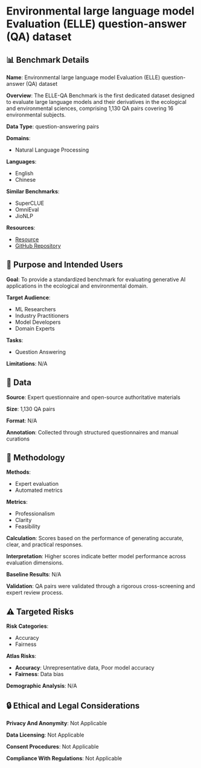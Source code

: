 # Environmental large language model Evaluation (ELLE) question-answer (QA) dataset

## 📊 Benchmark Details

**Name**: Environmental large language model Evaluation (ELLE) question-answer (QA) dataset

**Overview**: The ELLE-QA Benchmark is the first dedicated dataset designed to evaluate large language models and their derivatives in the ecological and environmental sciences, comprising 1,130 QA pairs covering 16 environmental subjects.

**Data Type**: question-answering pairs

**Domains**:
- Natural Language Processing

**Languages**:
- English
- Chinese

**Similar Benchmarks**:
- SuperCLUE
- OmniEval
- JioNLP

**Resources**:
- [Resource](https://elle.ceeai.net/)
- [GitHub Repository](https://github.com/CEEAI/elle)

## 🎯 Purpose and Intended Users

**Goal**: To provide a standardized benchmark for evaluating generative AI applications in the ecological and environmental domain.

**Target Audience**:
- ML Researchers
- Industry Practitioners
- Model Developers
- Domain Experts

**Tasks**:
- Question Answering

**Limitations**: N/A

## 💾 Data

**Source**: Expert questionnaire and open-source authoritative materials

**Size**: 1,130 QA pairs

**Format**: N/A

**Annotation**: Collected through structured questionnaires and manual curations

## 🔬 Methodology

**Methods**:
- Expert evaluation
- Automated metrics

**Metrics**:
- Professionalism
- Clarity
- Feasibility

**Calculation**: Scores based on the performance of generating accurate, clear, and practical responses.

**Interpretation**: Higher scores indicate better model performance across evaluation dimensions.

**Baseline Results**: N/A

**Validation**: QA pairs were validated through a rigorous cross-screening and expert review process.

## ⚠️ Targeted Risks

**Risk Categories**:
- Accuracy
- Fairness

**Atlas Risks**:
- **Accuracy**: Unrepresentative data, Poor model accuracy
- **Fairness**: Data bias

**Demographic Analysis**: N/A

## 🔒 Ethical and Legal Considerations

**Privacy And Anonymity**: Not Applicable

**Data Licensing**: Not Applicable

**Consent Procedures**: Not Applicable

**Compliance With Regulations**: Not Applicable

